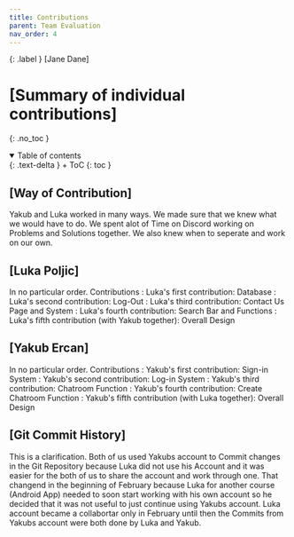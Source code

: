 ```yaml
---
title: Contributions
parent: Team Evaluation
nav_order: 4
---
```


{: .label }
[Jane Dane]

# [Summary of individual contributions]
{: .no_toc }

<details open markdown="block">
{: .text-delta }
<summary>Table of contents</summary>
+ ToC
{: toc }
</details>

## [Way of Contribution]

Yakub and Luka worked in many ways. We made sure that we knew what we would have to do. We spent alot of Time on Discord working on Problems and Solutions together. We also knew when to seperate and work on our own. 

## [Luka Poljic]
In no particular order.
Contributions
: Luka's first contribution: Database
: Luka's second contribution: Log-Out
: Luka's third contribution: Contact Us Page and System
: Luka's fourth contribution: Search Bar and Functions
: Luka's fifth contribution (with Yakub together): Overall Design 

## [Yakub Ercan]
In no particular order.
Contributions
: Yakub's first contribution: Sign-in System
: Yakub's second contribution: Log-in System
: Yakub's third contribution: Chatroom Function
: Yakub's fourth contribution: Create Chatroom Function
: Yakub's fifth contribution (with Luka together): Overall Design 

## [Git Commit History]
This is a clarification. 
Both of us used Yakubs account to Commit changes in the Git Repository because Luka did not use his Account and it was easier for the both of us to share the account and work through one. That changend in the beginning of February because Luka for another course (Android App) needed to soon start working with his own account so he decided that it was not useful to just continue using Yakubs account. Luka account became a collabortar only in February until then the Commits from Yakubs account were both done by Luka and Yakub.  